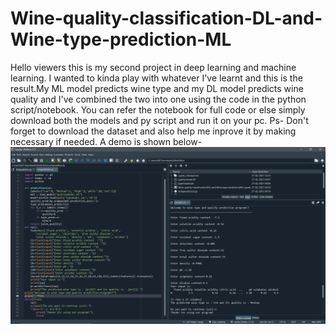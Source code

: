 # Wine-quality-classification-DL-and-Wine-type-prediction-ML
Hello viewers this is my second project in deep learning and machine learning.
I wanted to kinda play with whatever I've learnt and this is the result.My ML model predicts wine type and my DL model predicts wine quality and 
I've combined the two into one using the code in the python script/notebook.
You can refer the notebook for full code or else simply download both the models and py script and run it on your pc.
Ps- Don't forget to download the dataset and also help me inprove it by making necessary if needed.
A demo is shown below-
![Screenshot](demo.png)
